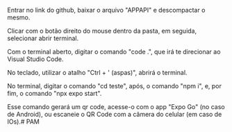 Entrar no link do github, baixar o arquivo "APPAPI" e descompactar o mesmo.

Clicar com o botão direito do mouse dentro da pasta, em seguida, selecionar abrir terminal.

Com o terminal aberto, digitar o comando "code .", que irá te direcionar ao Visual Studio Code.

No teclado, utilizar o atalho "Ctrl + ' (aspas)", abrirá o terminal.

No terminal, digitar o comando "cd teste", após, o comando "npm i", e, por fim, o comando "npx expo start".

Esse comando gerará um qr code, acesse-o com o app "Expo Go" (no caso de Android), ou escaneie o QR Code com a câmera do celular (em caso de IOs).# PAM
 
